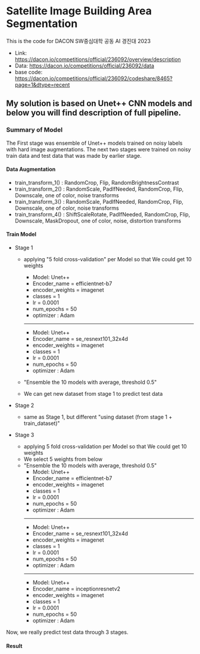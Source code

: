 # Satellite Image Building Area Segmentation
This is the code for DACON SW중심대학 공동 AI 경진대 2023
* Link: https://dacon.io/competitions/official/236092/overview/description
* Data: https://dacon.io/competitions/official/236092/data
* base code: https://dacon.io/competitions/official/236092/codeshare/8465?page=1&dtype=recent


## My solution is based on Unet++ CNN models and below you will find description of full pipeline.
### Summary of Model
The First stage was ensemble of Unet++ models trained on noisy labels with hard image augmentations.
The next two stages were trained on noisy train data and test data that was made by earlier stage.

#### Data Augmentation
* train_transform_1() : RandomCrop, Flip, RandomBrightnessContrast
* train_transform_2() : RandomScale, PadIfNeeded, RandomCrop, Flip, Downscale, one of color, noise transforms
* train_transform_3() : RandomScale, PadIfNeeded, RandomCrop, Flip, Downscale, one of color, noise transforms
* train_transform_4() : ShiftScaleRotate, PadIfNeeded, RandomCrop, Flip, Downscale, MaskDropout, one of color, noise, distortion transforms
#### Train Model
* Stage 1
  * applying "5 fold cross-validation" per Model so that We could get 10 weights
    * Model: Unet++
    * Encoder_name = efficientnet-b7
    * encoder_weights = imagenet
    * classes = 1
    * lr = 0.0001
    * num_epochs = 50
    * optimizer : Adam
    -----------------------
    * Model: Unet++
    * Encoder_name = se_resnext101_32x4d
    * encoder_weights = imagenet
    * classes = 1
    * lr = 0.0001
    * num_epochs = 50
    * optimizer : Adam
 
  * "Ensemble the 10 models with average, threshold 0.5" 
  * We can get new dataset from stage 1 to predict test data

* Stage 2
  * same as Stage 1, but different "using dataset (from stage 1 + train_dataset)" 

* Stage 3
  * applying 5 fold cross-validation per Model so that We could get 10 weights
  * We select 5 weights from below
  * "Ensemble the 10 models with average, threshold 0.5" 
    * Model: Unet++
    * Encoder_name = efficientnet-b7
    * encoder_weights = imagenet
    * classes = 1
    * lr = 0.0001
    * num_epochs = 50
    * optimizer : Adam
    -----------------------
    * Model: Unet++
    * Encoder_name = se_resnext101_32x4d
    * encoder_weights = imagenet
    * classes = 1
    * lr = 0.0001
    * num_epochs = 50
    * optimizer : Adam
    -----------------------
    * Model: Unet++
    * Encoder_name = inceptionresnetv2
    * encoder_weights = imagenet
    * classes = 1
    * lr = 0.0001
    * num_epochs = 50
    * optimizer : Adam
  
Now, we really predict test data through 3 stages.

#### Result


